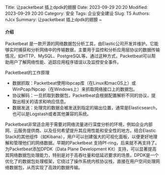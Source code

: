 Title: 让packetbeat 插上dpdk的翅膀
Date: 2023-09-29 20:20
Modified: 2023-09-29 20:20
Category: 安全
Tags: 企业安全建设
Slug: T5
Authors: nJcx
Summary: 让packetbeat 插上dpdk的翅膀 ~


#### 介绍

Packetbeat 是一款开源的网络数据包分析工具，由Elastic公司开发并维护。它能够实时捕获和分析网络中的传输数据，主要用于监控和分析应用层协议的数据传输情况，如HTTP、MySQL、PostgreSQL等。通过这种方式，Packetbeat可以帮助用户了解网络性能、追踪应用程序错误以及监控安全事件。

Packetbeat的工作原理

- 数据抓取：Packetbeat使用libpcap库（在Linux和macOS上）或WinPcap/Npcap（在Windows上）来抓取网络接口上的数据包。
- 协议解码：一旦抓取到数据包，Packetbeat会根据配置解析不同的协议，提取出相关的请求和响应信息。
- 数据发送：处理完的数据会被发送到指定的输出位置，通常是Elasticsearch，也可以是Logstash或者其他兼容的系统。


Packetbeat非常适合用于需要对网络流量进行深度分析的环境，例如企业内部网、云服务提供商、以及任何希望提升其应用性能和安全性的地方。结合Elastic Stack的其他组件（如Kibana），用户可以创建强大的可视化面板，以便更好地理解和管理他们的网络数据。早期的Packetbeat 支持Pf-ring，后来就不再支持了。为Packetbeat添加DPDK（Data Plane Development Kit）支持，可以显著提高其网络数据包处理能力，特别是对于高吞吐量和低延迟要求的场景。DPDK是一个优化了的数据包处理框架，它绕过了操作系统内核协议栈，直接在用户空间处理网络数据包，从而实现了高效的数据传输。